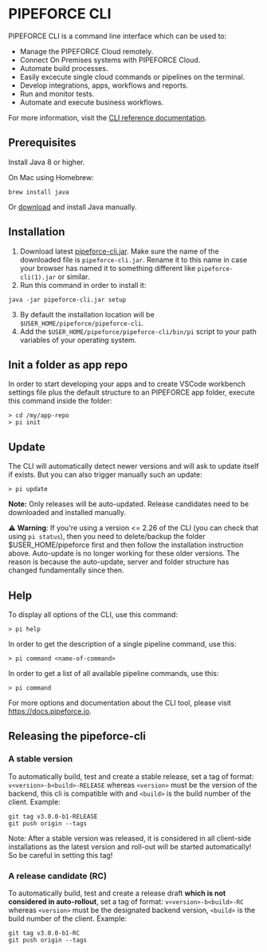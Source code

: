 # PIPEFORCE CLI

PIPEFORCE CLI is a command line interface which can be used to:

- Manage the PIPEFORCE Cloud remotely.
- Connect On Premises systems with PIPEFORCE Cloud.
- Automate build processes.
- Easily excecute single cloud commands or pipelines on the terminal.
- Develop integrations, apps, workflows and reports.
- Run and monitor tests.
- Automate and execute business workflows.

For more information, visit the [CLI reference documentation](https://pipeforce.github.io/docs/cli).

## Prerequisites

Install Java 8 or higher.

On Mac using Homebrew:

```
brew install java
```

Or [download](https://www.oracle.com/java/technologies/downloads/) and install Java manually.

## Installation

1. Download latest [pipeforce-cli.jar](https://github.com/logabit/pipeforce-cli/releases/latest). Make sure the name of
   the downloaded file is `pipeforce-cli.jar`. Rename it to this name in case your browser has named it to something
   different like `pipeforce-cli(1).jar` or similar.
2. Run this command in order to install it:

```
java -jar pipeforce-cli.jar setup
```

3. By default the installation location will be `$USER_HOME/pipeforce/pipeforce-cli`.
4. Add the `$USER_HOME/pipeforce/pipeforce-cli/bin/pi` script to your path variables of your operating system.

## Init a folder as app repo

In order to start developing your apps and to create VSCode workbench settings file plus the default structure to an
PIPEFORCE app folder, execute this command inside the folder:

```
> cd /my/app-repo
> pi init
```

## Update

The CLI will automatically detect newer versions and will ask to update itself if exists. But you can also trigger
manually such an update:

```
> pi update
```

**Note:** Only releases will be auto-updated. Release candidates need to be downloaded and installed manually.

:warning: **Warning**: If you're using a version <= 2.26 of the CLI (you can check that using `pi status`), then you
need to delete/backup the folder $USER_HOME/pipeforce first and then follow the installation instruction above.
Auto-update is no longer working for these older versions. The reason is because the auto-update, server and folder
structure has changed fundamentally since then.

## Help

To display all options of the CLI, use this command:

```
> pi help
```

In order to get the description of a single pipeline command, use this:

```
> pi command <name-of-command>
```

In order to get a list of all available pipeline commands, use this:

```
> pi command
```

For more options and documentation about the CLI tool, please visit https://docs.pipeforce.io.

## Releasing the pipeforce-cli

### A stable version

To automatically build, test and create a stable release, set a tag of format: `v<version>-b<build>-RELEASE`
whereas `<version>`
must be the version of the backend, this cli is compatible with and `<build>` is the build number of the client.
Example:

```
git tag v3.0.0-b1-RELEASE
git push origin --tags
```

Note: After a stable version was released, it is considered in all client-side installations as the latest version and
roll-out will be started automatically! So be careful in setting this tag!

### A release candidate (RC)

To automatically build, test and create a release draft **which is not considered in auto-rollout**, set a tag of
format: `v<version>-b<build>-RC` whereas `<version>` must be the designated backend version, `<build>` is the
build number of the client. Example:

```
git tag v3.0.0-b1-RC
git push origin --tags
```
